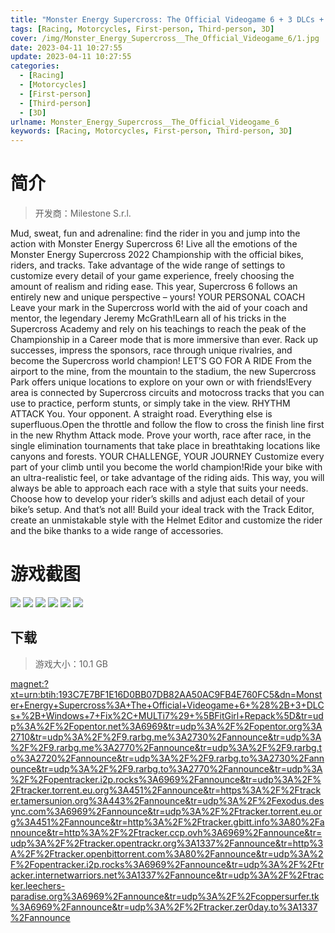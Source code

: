 ```yaml
---
title: "Monster Energy Supercross: The Official Videogame 6 + 3 DLCs + Windows 7 Fix"
tags: [Racing, Motorcycles, First-person, Third-person, 3D]
cover: /img/Monster_Energy_Supercross__The_Official_Videogame_6/1.jpg
date: 2023-04-11 10:27:55
update: 2023-04-11 10:27:55
categories: 
  - [Racing]
  - [Motorcycles]
  - [First-person]
  - [Third-person]
  - [3D]
urlname: Monster_Energy_Supercross__The_Official_Videogame_6
keywords: [Racing, Motorcycles, First-person, Third-person, 3D]
---
```

# 简介

> 开发商：Milestone S.r.l.

Mud, sweat, fun and adrenaline: find the rider in you and jump into the action with Monster Energy Supercross 6!
Live all the emotions of the Monster Energy Supercross 2022 Championship with the official bikes, riders, and tracks.
Take advantage of the wide range of settings to customize every detail of your game experience, freely choosing the amount of realism and riding ease. This year, Supercross 6 follows an entirely new and unique perspective – yours!
YOUR PERSONAL COACH
Leave your mark in the Supercross world with the aid of your coach and mentor, the legendary Jeremy McGrath!Learn all of his tricks in the Supercross Academy and rely on his teachings to reach the peak of the Championship in a Career mode that is more immersive than ever.
Rack up successes, impress the sponsors, race through unique rivalries, and become the Supercross world champion!
LET’S GO FOR A RIDE
From the airport to the mine, from the mountain to the stadium, the new Supercross Park offers unique locations to explore on your own or with friends!Every area is connected by Supercross circuits and motocross tracks that you can use to practice, perform stunts, or simply take in the view.
RHYTHM ATTACK
You. Your opponent. A straight road. Everything else is superfluous.Open the throttle and follow the flow to cross the finish line first in the new Rhythm Attack mode.
Prove your worth, race after race, in the single elimination tournaments that take place in breathtaking locations like canyons and forests.
YOUR CHALLENGE, YOUR JOURNEY
Customize every part of your climb until you become the world champion!Ride your bike with an ultra-realistic feel, or take advantage of the riding aids. This way, you will always be able to approach each race with a style that suits your needs.
Choose how to develop your rider’s skills and adjust each detail of your bike’s setup.
And that’s not all! Build your ideal track with the Track Editor, create an unmistakable style with the Helmet Editor and customize the rider and the bike thanks to a wide range of accessories.

# 游戏截图

![](/img/Monster_Energy_Supercross__The_Official_Videogame_6/2.jpg)
![](/img/Monster_Energy_Supercross__The_Official_Videogame_6/3.jpg)
![](/img/Monster_Energy_Supercross__The_Official_Videogame_6/4.jpg)
![](/img/Monster_Energy_Supercross__The_Official_Videogame_6/5.jpg)
![](/img/Monster_Energy_Supercross__The_Official_Videogame_6/6.jpg)
![](/img/Monster_Energy_Supercross__The_Official_Videogame_6/7.jpg)


## 下载

> 游戏大小：10.1 GB

[magnet:?xt=urn:btih:193C7E7BF1E16D0BB07DB82AA50AC9FB4E760FC5&amp;dn=Monster+Energy+Supercross%3A+The+Official+Videogame+6+%28%2B+3+DLCs+%2B+Windows+7+Fix%2C+MULTi7%29+%5BFitGirl+Repack%5D&amp;tr=udp%3A%2F%2Fopentor.net%3A6969&amp;tr=udp%3A%2F%2Fopentor.org%3A2710&amp;tr=udp%3A%2F%2F9.rarbg.me%3A2730%2Fannounce&amp;tr=udp%3A%2F%2F9.rarbg.me%3A2770%2Fannounce&amp;tr=udp%3A%2F%2F9.rarbg.to%3A2720%2Fannounce&amp;tr=udp%3A%2F%2F9.rarbg.to%3A2730%2Fannounce&amp;tr=udp%3A%2F%2F9.rarbg.to%3A2770%2Fannounce&amp;tr=udp%3A%2F%2Fopentracker.i2p.rocks%3A6969%2Fannounce&amp;tr=udp%3A%2F%2Ftracker.torrent.eu.org%3A451%2Fannounce&amp;tr=https%3A%2F%2Ftracker.tamersunion.org%3A443%2Fannounce&amp;tr=udp%3A%2F%2Fexodus.desync.com%3A6969%2Fannounce&amp;tr=udp%3A%2F%2Ftracker.torrent.eu.org%3A451%2Fannounce&amp;tr=http%3A%2F%2Ftracker.gbitt.info%3A80%2Fannounce&amp;tr=http%3A%2F%2Ftracker.ccp.ovh%3A6969%2Fannounce&amp;tr=udp%3A%2F%2Ftracker.opentrackr.org%3A1337%2Fannounce&amp;tr=http%3A%2F%2Ftracker.openbittorrent.com%3A80%2Fannounce&amp;tr=udp%3A%2F%2Fopentracker.i2p.rocks%3A6969%2Fannounce&amp;tr=udp%3A%2F%2Ftracker.internetwarriors.net%3A1337%2Fannounce&amp;tr=udp%3A%2F%2Ftracker.leechers-paradise.org%3A6969%2Fannounce&amp;tr=udp%3A%2F%2Fcoppersurfer.tk%3A6969%2Fannounce&amp;tr=udp%3A%2F%2Ftracker.zer0day.to%3A1337%2Fannounce](magnet:?xt=urn:btih:193C7E7BF1E16D0BB07DB82AA50AC9FB4E760FC5&amp;dn=Monster+Energy+Supercross%3A+The+Official+Videogame+6+%28%2B+3+DLCs+%2B+Windows+7+Fix%2C+MULTi7%29+%5BFitGirl+Repack%5D&amp;tr=udp%3A%2F%2Fopentor.net%3A6969&amp;tr=udp%3A%2F%2Fopentor.org%3A2710&amp;tr=udp%3A%2F%2F9.rarbg.me%3A2730%2Fannounce&amp;tr=udp%3A%2F%2F9.rarbg.me%3A2770%2Fannounce&amp;tr=udp%3A%2F%2F9.rarbg.to%3A2720%2Fannounce&amp;tr=udp%3A%2F%2F9.rarbg.to%3A2730%2Fannounce&amp;tr=udp%3A%2F%2F9.rarbg.to%3A2770%2Fannounce&amp;tr=udp%3A%2F%2Fopentracker.i2p.rocks%3A6969%2Fannounce&amp;tr=udp%3A%2F%2Ftracker.torrent.eu.org%3A451%2Fannounce&amp;tr=https%3A%2F%2Ftracker.tamersunion.org%3A443%2Fannounce&amp;tr=udp%3A%2F%2Fexodus.desync.com%3A6969%2Fannounce&amp;tr=udp%3A%2F%2Ftracker.torrent.eu.org%3A451%2Fannounce&amp;tr=http%3A%2F%2Ftracker.gbitt.info%3A80%2Fannounce&amp;tr=http%3A%2F%2Ftracker.ccp.ovh%3A6969%2Fannounce&amp;tr=udp%3A%2F%2Ftracker.opentrackr.org%3A1337%2Fannounce&amp;tr=http%3A%2F%2Ftracker.openbittorrent.com%3A80%2Fannounce&amp;tr=udp%3A%2F%2Fopentracker.i2p.rocks%3A6969%2Fannounce&amp;tr=udp%3A%2F%2Ftracker.internetwarriors.net%3A1337%2Fannounce&amp;tr=udp%3A%2F%2Ftracker.leechers-paradise.org%3A6969%2Fannounce&amp;tr=udp%3A%2F%2Fcoppersurfer.tk%3A6969%2Fannounce&amp;tr=udp%3A%2F%2Ftracker.zer0day.to%3A1337%2Fannounce)